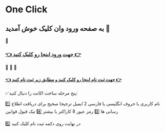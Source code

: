 # One Click
## به صفحه ورود وان کلیک خوش آمدید 👋 
🌹
### [👈 جهت ورود اینجا رو کلیک کنید 👉](https://god.onelivepc.com)
🌹
🌹
🌹
#### [👈 جهت ثبت نام اینجا رو کلیک کنید و مطابق زیر ثبت نام کنید 👉](https://god.onelivepc.com/register?aff=TcVmxbIjz8)

✅️پنج مرحله ساخت اکانت را دنبال کنید:

1️⃣ نام کاربری با حروف انگلیسی یا فارسی
2️ ایمیل ترجیحا صحیح برای دریافت اطلاع رسانی ها
3️⃣ رمز عبور 8 کاراکتر یا بیشتر
4️⃣ تیک قبول قوانین

5️⃣ در نهایت روی دکمه ثبت نام کلیک کنید
